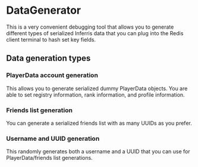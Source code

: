 # DataGenerator
This is a very convenient debugging tool that allows you to generate different types of serialized Inferris data that you can plug into the Redis client terminal to hash set key fields.

## Data generation types
### PlayerData account generation
This allows you to generate serialized dummy PlayerData objects. You are able to set registry information, rank information, and profile information.

### Friends list generation
You can generate a serialized friends list with as many UUIDs as you prefer.

### Username and UUID generation
This randomly generates both a username and a UUID that you can use for PlayerData/friends list generations.
